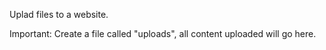 Uplad files to a website.

Important: Create a file called "uploads", all content uploaded will go here.

